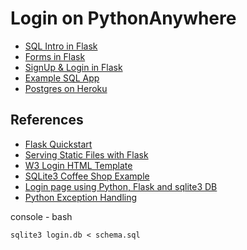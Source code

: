 # Login on PythonAnywhere

* [SQL Intro in Flask](https://github.com/eniompw/FlaskLogin/blob/master/first_db.py)
* [Forms in Flask](https://github.com/eniompw/FormsInFlask)
* [SignUp & Login in Flask](https://github.com/eniompw/FlaskLogin/blob/master/signup%26login.py)
* [Example SQL App](https://github.com/eniompw/FlaskLogin/blob/master/main.py)
* [Postgres on Heroku](https://github.com/eniompw/FlaskPostgres)

## References
* [Flask Quickstart](https://flask.palletsprojects.com/en/1.1.x/quickstart/)
* [Serving Static Files with Flask](https://stackabuse.com/serving-static-files-with-flask/)   
* [W3 Login HTML Template](https://www.w3schools.com/howto/tryit.asp?filename=tryhow_css_login_form)   
* [SQLite3 Coffee Shop Example](https://github.com/smileboywtu/SQLite3)
* [Login page using Python, Flask and sqlite3 DB](https://gist.github.com/PolBaladas/07bfcdefb5c1c57cdeb5#how-to-guide) 
* [Python Exception Handling](https://www.programiz.com/python-programming/exception-handling)


console - bash  

    sqlite3 login.db < schema.sql
